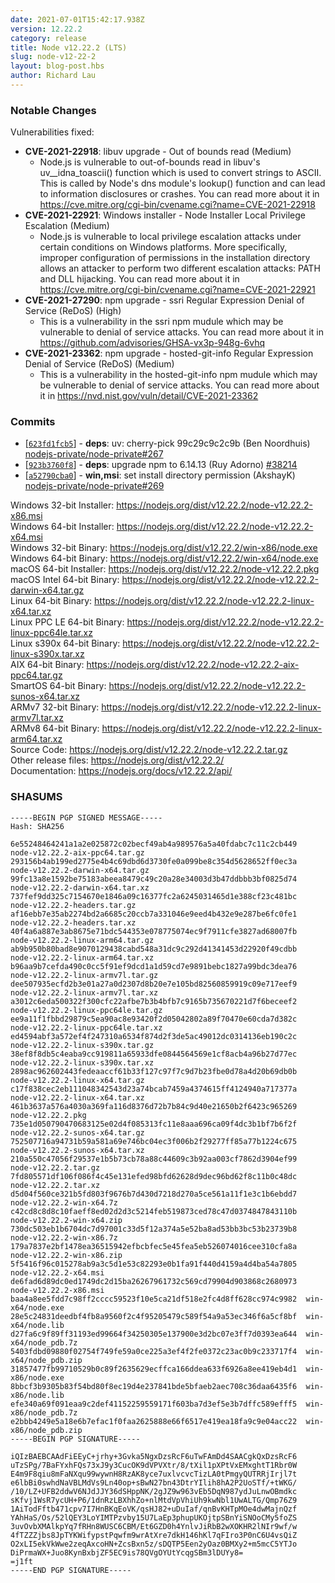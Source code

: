 ```yaml
---
date: 2021-07-01T15:42:17.938Z
version: 12.22.2
category: release
title: Node v12.22.2 (LTS)
slug: node-v12-22-2
layout: blog-post.hbs
author: Richard Lau
---
```


### Notable Changes

Vulnerabilities fixed:

- **CVE-2021-22918**: libuv upgrade - Out of bounds read (Medium)
  - Node.js is vulnerable to out-of-bounds read in libuv's uv\_\_idna_toascii() function which is used to convert strings to ASCII. This is called by Node's dns module's lookup() function and can lead to information disclosures or crashes. You can read more about it in https://cve.mitre.org/cgi-bin/cvename.cgi?name=CVE-2021-22918
- **CVE-2021-22921**: Windows installer - Node Installer Local Privilege Escalation (Medium)
  - Node.js is vulnerable to local privilege escalation attacks under certain conditions on Windows platforms. More specifically, improper configuration of permissions in the installation directory allows an attacker to perform two different escalation attacks: PATH and DLL hijacking. You can read more about it in https://cve.mitre.org/cgi-bin/cvename.cgi?name=CVE-2021-22921
- **CVE-2021-27290**: npm upgrade - ssri Regular Expression Denial of Service (ReDoS) (High)
  - This is a vulnerability in the ssri npm mudule which may be vulnerable to denial of service attacks. You can read more about it in https://github.com/advisories/GHSA-vx3p-948g-6vhq
- **CVE-2021-23362**: npm upgrade - hosted-git-info Regular Expression Denial of Service (ReDoS) (Medium)
  - This is a vulnerability in the hosted-git-info npm mudule which may be vulnerable to denial of service attacks. You can read more about it in https://nvd.nist.gov/vuln/detail/CVE-2021-23362

### Commits

- [[`623fd1fcb5`](https://github.com/nodejs/node/commit/623fd1fcb5)] - **deps**: uv: cherry-pick 99c29c9c2c9b (Ben Noordhuis) [nodejs-private/node-private#267](https://github.com/nodejs-private/node-private/pull/267)
- [[`923b3760f8`](https://github.com/nodejs/node/commit/923b3760f8)] - **deps**: upgrade npm to 6.14.13 (Ruy Adorno) [#38214](https://github.com/nodejs/node/pull/38214)
- [[`a52790cba0`](https://github.com/nodejs/node/commit/a52790cba0)] - **win,msi**: set install directory permission (AkshayK) [nodejs-private/node-private#269](https://github.com/nodejs-private/node-private/pull/269)

Windows 32-bit Installer: https://nodejs.org/dist/v12.22.2/node-v12.22.2-x86.msi \
Windows 64-bit Installer: https://nodejs.org/dist/v12.22.2/node-v12.22.2-x64.msi \
Windows 32-bit Binary: https://nodejs.org/dist/v12.22.2/win-x86/node.exe \
Windows 64-bit Binary: https://nodejs.org/dist/v12.22.2/win-x64/node.exe \
macOS 64-bit Installer: https://nodejs.org/dist/v12.22.2/node-v12.22.2.pkg \
macOS Intel 64-bit Binary: https://nodejs.org/dist/v12.22.2/node-v12.22.2-darwin-x64.tar.gz \
Linux 64-bit Binary: https://nodejs.org/dist/v12.22.2/node-v12.22.2-linux-x64.tar.xz \
Linux PPC LE 64-bit Binary: https://nodejs.org/dist/v12.22.2/node-v12.22.2-linux-ppc64le.tar.xz \
Linux s390x 64-bit Binary: https://nodejs.org/dist/v12.22.2/node-v12.22.2-linux-s390x.tar.xz \
AIX 64-bit Binary: https://nodejs.org/dist/v12.22.2/node-v12.22.2-aix-ppc64.tar.gz \
SmartOS 64-bit Binary: https://nodejs.org/dist/v12.22.2/node-v12.22.2-sunos-x64.tar.xz \
ARMv7 32-bit Binary: https://nodejs.org/dist/v12.22.2/node-v12.22.2-linux-armv7l.tar.xz \
ARMv8 64-bit Binary: https://nodejs.org/dist/v12.22.2/node-v12.22.2-linux-arm64.tar.xz \
Source Code: https://nodejs.org/dist/v12.22.2/node-v12.22.2.tar.gz \
Other release files: https://nodejs.org/dist/v12.22.2/ \
Documentation: https://nodejs.org/docs/v12.22.2/api/

### SHASUMS

```
-----BEGIN PGP SIGNED MESSAGE-----
Hash: SHA256

6e55248464241a1a2e025872c02becf49ab4a989576a5a40fdabc7c11c2cb449  node-v12.22.2-aix-ppc64.tar.gz
293156b4ab199ed2775e4b4c69dbd6d3730fe0a099be8c354d5628652ff0ec3a  node-v12.22.2-darwin-x64.tar.gz
99fc13a8e1592be75183abeea8479c49c20a28e34003d3b47ddbbb3bf0825d74  node-v12.22.2-darwin-x64.tar.xz
737fef9dd325c7154670e1846a09c16377fc2a6245031465d1e388cf23c481bc  node-v12.22.2-headers.tar.gz
af16ebb7e35ab2274bd2a6685c20ccb7a331046e9eed4b432e9e287be6fc0fe1  node-v12.22.2-headers.tar.xz
40f4a6a887e3ab8675e71bdc544353e078775074ec9f7911cfe3827ad68007fb  node-v12.22.2-linux-arm64.tar.gz
ab9b950b80bad8e9070129438cabd548a31dc9c292d41341453d22920f49cdbb  node-v12.22.2-linux-arm64.tar.xz
b96aa9b7cefda490c0cc5f91ef9dcd1a1d59cd7e9891bebc1827a99bdc3dea76  node-v12.22.2-linux-armv7l.tar.gz
dee507935ecfd2b3e01a27a0d2307d8b20e7e105bd82560859919c09e717eef9  node-v12.22.2-linux-armv7l.tar.xz
a3012c6eda500322f300cfc22afbe7b3b4bfb7c9165b735670221d7f6beceef2  node-v12.22.2-linux-ppc64le.tar.gz
ee9a11f1fbbd29879c5ea90ac8e93420f2d05042802a89f70470e60cda7d382c  node-v12.22.2-linux-ppc64le.tar.xz
ed4594abf3a572ef4f247310a6534f874d2f3de5ac49012dc0314136eb190c2c  node-v12.22.2-linux-s390x.tar.gz
38ef8f8db5c4eaba9cc919811a65933dfe0844564569e1cf8acb4a96b27d77ec  node-v12.22.2-linux-s390x.tar.xz
2898ac962602443fedeaaccf61b33f127c97f7c9d7b23fbe0d78a4d20b69db0b  node-v12.22.2-linux-x64.tar.gz
c17f838cec2eb111048342543d23a74bcab7459a4374615ff4124940a717377a  node-v12.22.2-linux-x64.tar.xz
461b3637a576a4030a369fa116d8376d72b7b84c9d40e21650b2f6423c965269  node-v12.22.2.pkg
735e1d050790470683125e02d4f085313fc11e8aaa696ca09f4dc3b1bf7b6f2f  node-v12.22.2-sunos-x64.tar.gz
752507716a94731b59a581a69e746bc04ec3f006b2f29277ff85a77b1224c675  node-v12.22.2-sunos-x64.tar.xz
210a550c47056f29537e1b5b73cb78a88c44609c3b92aa003cf7862d3904ef99  node-v12.22.2.tar.gz
7fd805571df106f086f4c45e131efed98bfd62628d9dec96bd62f8c11b0c48dc  node-v12.22.2.tar.xz
d5d04f560ce321b5fd803f9676b7d430d7218d270a5ce561a11f1e3c1b6ebdd7  node-v12.22.2-win-x64.7z
c42cd8c8d8c10faeff8ed02d2d3c5214feb519873ced78c47d0374847843110b  node-v12.22.2-win-x64.zip
730dc503eb1b6704dc7d97001c33d5f12a374a5e52ba8ad53bb3bc53b23739b8  node-v12.22.2-win-x86.7z
179a7837e2bf1478ea36515942efbcbfec5e45fea5eb526074016cee310cfa8a  node-v12.22.2-win-x86.zip
5f5416f96c015278ab9a3c5d1e53c82293e0b1fa91f440d4159a4d4ba54a7805  node-v12.22.2-x64.msi
de6fad6d89dc0ed1749dc2d15ba26267961732c569cd79904d903868c2680973  node-v12.22.2-x86.msi
baa4a8ee5fdd7c98ff2cccc59523f10e5ca21df518e2fc4d8ff628cc974c9982  win-x64/node.exe
28e5c24831deedbf4fb8a9560f2c4f95205479c589f54a9a53ec346f6a5cf8bf  win-x64/node.lib
d27fa6c9f89ff31193ed99664f34250305e137900e3d2bc07e3ff7d0393ea644  win-x64/node_pdb.7z
5403fdbd09880f02754f749fe59a0ce225a3ef4f2fe0372c23ac0b9c233717f4  win-x64/node_pdb.zip
31857477fb99710529b0c89f2635629ecffca166ddea633f6926a8ee419eb4d1  win-x86/node.exe
8bbcf3b9305b83f54bd80f8ec19d4e237841bde5bfaeb2aec708c36daa6435f6  win-x86/node.lib
efe340a69f091eaa9c2def41152259559171f603ba7d3ef5e3b7dffc589efff5  win-x86/node_pdb.7z
e2bbb4249e5a18e6b7efac1f0faa2625888e66f6517e419ea18fa9c9e04acc22  win-x86/node_pdb.zip
-----BEGIN PGP SIGNATURE-----

iQIzBAEBCAAdFiEEyC+jrhy+3Gvka5NgxDzsRcF6uTwFAmDd4SAACgkQxDzsRcF6
uTzSPg/7BaFYxhFQs73xJ9y3CucOK9dVPVXtr/8/tXil1pXPtVxEMxghtT1Rbr0W
E4m9F8qiu8mFaNXqu99wywnH8RzAK8yce7uxlvcvcTizLA0tPmgyQUTRRjIrjl7t
e6lbBi0swhdNaVBLMdVs9Ln40op+sBwN27bn43DtrYIlih8hA2P2UoSTf/+tWKG/
/10/LZ+UFB2ddwV6NJdJJY36dSHppNK/2gJZ9w963vEb5DqN987ydJuLnwOBmdkc
sKfvj1WsR7ycUH+P6/1dnRzLBXhhZo+nlMtdVpVhiUh9kwNbl1UwALTG/Qmp76Z9
1AiTodFftb471cpv7I7HnBKqEoVK/qsHJ82+uDuIaf/qnBvKHTpMOe4dwMajnQzf
YAhHaS/Os/52lQEY3LoYIMTPzvby15U7LaEp3phupUKOjtpSBnYiSNOoCMy5foZS
3uvOvbXMAlkpYq7fRHn8WUSC6CBM/Et6GZD0h4YnlvJiRbB2wXOKHR2lNIr9wf/w
4fTZZZjbs8JpTYKWifypstPqwfm9wrAtXre7dkH146hKl7qFIro3P0nC6U4vsQiZ
O2xLI5ekVkWwe2zeqAxcoHN+ZcsBxn5z/sDQTP5Een2yOaz0BMXy2+m5mcC5YTJo
DiPrmaWX+Juo8KynBxbjZF5EC9is78QVgOYUtYcqgSBm3lDUYy8=
=j1ft
-----END PGP SIGNATURE-----

```

